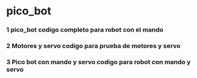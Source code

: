 # pico_bot
### 1 pico_bot codigo completo para robot con el mando
### 2 Motores y servo codigo para prueba de motores y servo
### 3 Pico bot con mando y servo codigo para robot con mando y servo 